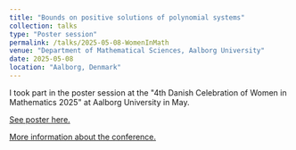 ```yaml
---
title: "Bounds on positive solutions of polynomial systems"
collection: talks
type: "Poster session"
permalink: /talks/2025-05-08-WomenInMath
venue: "Department of Mathematical Sciences, Aalborg University"
date: 2025-05-08
location: "Aalborg, Denmark"
---
```


I took part in the poster session at the "4th Danish Celebration of Women in Mathematics 2025" at Aalborg University in May.

[See poster here.](/files/Poster_WomenInMath_2025.pdf.pdf)

[More information about the conference.](https://www.math.aau.dk/4th-danish-celebration-of-women-in-mathematics-2025-e130169#ee3dee48-5545-4713-aa4a-9904a80fb7ac)
